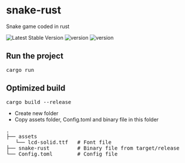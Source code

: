 # snake-rust

Snake game coded in rust

![Latest Stable Version](https://github.com/martinf08/snake-rust/workflows/build/badge.svg)
![version](https://img.shields.io/badge/cargo-1.47.0-blue)
![version](https://img.shields.io/badge/rustc-1.47.0-blue)

## Run the project
<pre>cargo run</pre>

## Optimized build
<pre>cargo build --release</pre>

- Create new folder
- Copy assets folder, Config.toml and binary file in this folder
<pre>
.
├── assets
   └── lcd-solid.ttf   # Font file
├── snake-rust         # Binary file from target/release
└── Config.toml        # Config file
</pre>